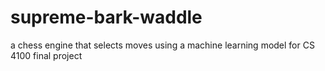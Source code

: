 # supreme-bark-waddle
a chess engine that selects moves using a machine learning model for CS 4100 final project

